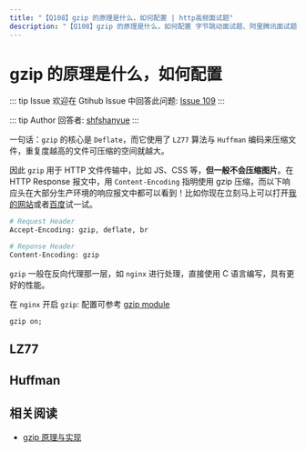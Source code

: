 ```yaml
---
title: "【Q108】gzip 的原理是什么，如何配置 | http高频面试题"
description: "【Q108】gzip 的原理是什么，如何配置 字节跳动面试题、阿里腾讯面试题、美团小米面试题。"
---
```


# gzip 的原理是什么，如何配置

::: tip Issue
欢迎在 Gtihub Issue 中回答此问题: [Issue 109](https://github.com/shfshanyue/Daily-Question/issues/109)
:::

::: tip Author
回答者: [shfshanyue](https://github.com/shfshanyue)
:::

一句话：`gzip` 的核心是 `Deflate`，而它使用了 `LZ77` 算法与 `Huffman` 编码来压缩文件，重复度越高的文件可压缩的空间就越大。

因此 `gzip` 用于 HTTP 文件传输中，比如 JS、CSS 等，**但一般不会压缩图片**。在 HTTP Response 报文中，用 `Content-Encoding` 指明使用 gzip 压缩，而以下响应头在大部分生产环境的响应报文中都可以看到！比如你现在立刻马上可以打开[我的网站](https://q.shanyue.tech)或者[百度](https://www.baidu.com)试一试。

```bash
# Request Header
Accept-Encoding: gzip, deflate, br

# Reponse Header
Content-Encoding: gzip
```

`gzip` 一般在反向代理那一层，如 `nginx` 进行处理，直接使用 C 语言编写，具有更好的性能。

在 `nginx` 开启 `gzip`: 配置可参考 [gzip module](http://nginx.org/en/docs/http/ngx_http_gzip_module.html)

```nginx
gzip on;
```

## LZ77

## Huffman

## 相关阅读

- [gzip 原理与实现](https://blog.csdn.net/imquestion/article/details/16439)
